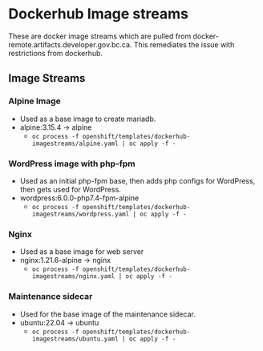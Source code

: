 # Dockerhub Image streams

These are docker image streams which are pulled from docker-remote.artifacts.developer.gov.bc.ca.
This remediates the issue with restrictions from dockerhub.

## Image Streams

### Alpine Image
* Used as a base image to create mariadb.
* alpine:3.15.4 -> alpine
  * `oc process -f openshift/templates/dockerhub-imagestreams/alpine.yaml | oc apply -f -`

### WordPress image with php-fpm
* Used as an initial php-fpm base, then adds php configs for WordPress, then gets used for WordPress.
* wordpress:6.0.0-php7.4-fpm-alpine
  * `oc process -f openshift/templates/dockerhub-imagestreams/wordpress.yaml | oc apply -f -`

### Nginx
* Used as a base image for web server
* nginx:1.21.6-alpine -> nginx
  * `oc process -f openshift/templates/dockerhub-imagestreams/nginx.yaml | oc apply -f -`

### Maintenance sidecar
* Used for the base image of the maintenance sidecar.
* ubuntu:22.04 -> ubuntu
  * `oc process -f openshift/templates/dockerhub-imagestreams/ubuntu.yaml | oc apply -f -`
